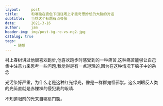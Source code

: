 ```yaml
---
layout:     post
title:      和唯独在夜色下田径场上才能奇思妙想的大脑的对话
subtitle:   当然这个标题有点夸张
date:       2021-3-16
author:     jam
header-img: img/post-bg-re-vs-ng2.jpg
catalog: true
tags:
    - 随想
---
```


村上春树讲过他很喜欢跑步,他喜欢跑步时感受到的一种痛苦,这种痛苦能够让自己集中注意力来思考一些问题.我觉得是有一点道理的,因为在这种情况下脑子中的杂念


光污染好严重，为什么老是这种红光绿光，像是一群群鬼怪邪祟。这么刺眼反人类的光简直就是赤裸裸的侵犯我的眼睛.

不知道眼前的光来自哪扇门窗。
